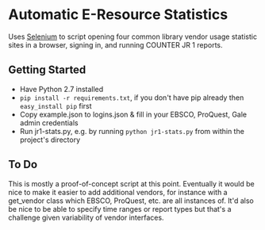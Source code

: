 # Automatic E-Resource Statistics

Uses [Selenium](http://selenium-python.readthedocs.org/en/latest/) to script opening four common library vendor usage statistic sites in a browser, signing in, and running COUNTER JR 1 reports.

## Getting Started

- Have Python 2.7 installed
- `pip install -r requirements.txt`, if you don't have pip already then `easy_install pip` first
- Copy example.json to logins.json & fill in your EBSCO, ProQuest, Gale admin credentials
- Run jr1-stats.py, e.g. by running `python jr1-stats.py` from within the project's directory

## To Do

This is mostly a proof-of-concept script at this point. Eventually it would be nice to make it easier to add additional vendors, for instance with a get_vendor class which EBSCO, ProQuest, etc. are all instances of. It'd also be nice to be able to specify time ranges or report types but that's a challenge given variability of vendor interfaces.
